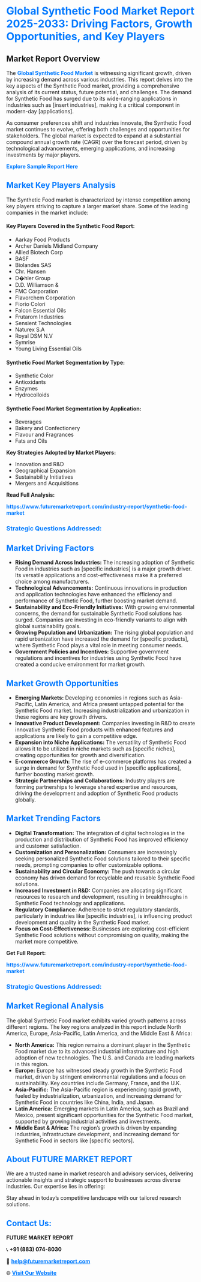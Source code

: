 <h1 style="color: #007BFF;">Global Synthetic Food Market Report 2025-2033: Driving Factors, Growth Opportunities, and Key Players</h1>

<section id="overview">
<h2>Market Report Overview</h2>
<p>The <a href="https://www.futuremarketreport.com/industry-report/synthetic-food-market" style="color: #007BFF; text-decoration: none;"><strong>Global Synthetic Food Market</strong></a> is witnessing significant growth, driven by increasing demand across various industries. This report delves into the key aspects of the Synthetic Food market, providing a comprehensive analysis of its current status, future potential, and challenges. The demand for Synthetic Food has surged due to its wide-ranging applications in industries such as [insert industries], making it a critical component in modern-day [applications].</p>
<p>As consumer preferences shift and industries innovate, the Synthetic Food market continues to evolve, offering both challenges and opportunities for stakeholders. The global market is expected to expand at a substantial compound annual growth rate (CAGR) over the forecast period, driven by technological advancements, emerging applications, and increasing investments by major players.</p>
</section>

<section id="overview">
<p><a href="https://www.futuremarketreport.com/request-sample/reportId=60692" style="color: #007BFF; text-decoration: none;"><strong>Explore Sample Report Here</strong></a></p>
</section>

<section id="key-players">
<h2 style="color: #007BFF;">Market Key Players Analysis</h2>
<p>The Synthetic Food market is characterized by intense competition among key players striving to capture a larger market share. Some of the leading companies in the market include:</p>
<h4>Key Players Covered in the Synthetic Food Report:</h4>
<ul><li>Aarkay Food Products</li><li>Archer Daniels Midland Company</li><li>Allied Biotech Corp</li><li>BASF</li><li>Biolandes SAS</li><li>Chr. Hansen</li><li>D�hler Group</li><li>D.D. Williamson &amp;</li><li>FMC Corporation</li><li>Flavorchem Corporation</li><li>Fiorio Colori</li><li>Falcon Essential Oils</li><li>Frutarom Industries</li><li>Sensient Technologies</li><li>Naturex S.A</li><li>Royal DSM N.V</li><li>Symrise</li><li>Young Living Essential Oils</li></ul>
<h4>Synthetic Food Market Segmentation by Type:</h4>
<ul><li>Synthetic Color</li><li>Antioxidants</li><li>Enzymes</li><li>Hydrocolloids</li></ul>

<h4>Synthetic Food Market Segmentation by Application:</h4>
<ul><li>Beverages</li><li>Bakery and Confectionery</li><li>Flavour and Fragrances</li><li>Fats and Oils</li></ul>
<p><strong>Key Strategies Adopted by Market Players:</strong></p>
<ul>
<li>Innovation and R&D</li>
<li>Geographical Expansion</li>
<li>Sustainability Initiatives</li>
<li>Mergers and Acquisitions</li>
</ul>
</section>

<section>
<p><strong>Read Full Analysis: </strong></p><a href="https://www.futuremarketreport.com/industry-report/synthetic-food-market" style="color: #007BFF; text-decoration: none;"><strong>https://www.futuremarketreport.com/industry-report/synthetic-food-market</strong></a>
<h3 style="color: #007BFF;">Strategic Questions Addressed:</h3>
</section>

<section id="driving-factors">
<h2 style="color: #007BFF;">Market Driving Factors</h2>
<ul>
<li><strong>Rising Demand Across Industries:</strong> The increasing adoption of Synthetic Food in industries such as [specific industries] is a major growth driver. Its versatile applications and cost-effectiveness make it a preferred choice among manufacturers.</li>
<li><strong>Technological Advancements:</strong> Continuous innovations in production and application technologies have enhanced the efficiency and performance of Synthetic Food, further boosting market demand.</li>
<li><strong>Sustainability and Eco-Friendly Initiatives:</strong> With growing environmental concerns, the demand for sustainable Synthetic Food solutions has surged. Companies are investing in eco-friendly variants to align with global sustainability goals.</li>
<li><strong>Growing Population and Urbanization:</strong> The rising global population and rapid urbanization have increased the demand for [specific products], where Synthetic Food plays a vital role in meeting consumer needs.</li>
<li><strong>Government Policies and Incentives:</strong> Supportive government regulations and incentives for industries using Synthetic Food have created a conducive environment for market growth.</li>
</ul>
</section>

<section id="growth-opportunities">
<h2 style="color: #007BFF;">Market Growth Opportunities</h2>
<ul>
<li><strong>Emerging Markets:</strong> Developing economies in regions such as Asia-Pacific, Latin America, and Africa present untapped potential for the Synthetic Food market. Increasing industrialization and urbanization in these regions are key growth drivers.</li>
<li><strong>Innovative Product Development:</strong> Companies investing in R&D to create innovative Synthetic Food products with enhanced features and applications are likely to gain a competitive edge.</li>
<li><strong>Expansion into Niche Applications:</strong> The versatility of Synthetic Food allows it to be utilized in niche markets such as [specific niches], creating opportunities for growth and diversification.</li>
<li><strong>E-commerce Growth:</strong> The rise of e-commerce platforms has created a surge in demand for Synthetic Food used in [specific applications], further boosting market growth.</li>
<li><strong>Strategic Partnerships and Collaborations:</strong> Industry players are forming partnerships to leverage shared expertise and resources, driving the development and adoption of Synthetic Food products globally.</li>
</ul>
</section>

<section id="trending-factors">
<h2 style="color: #007BFF;">Market Trending Factors</h2>
<ul>
<li><strong>Digital Transformation:</strong> The integration of digital technologies in the production and distribution of Synthetic Food has improved efficiency and customer satisfaction.</li>
<li><strong>Customization and Personalization:</strong> Consumers are increasingly seeking personalized Synthetic Food solutions tailored to their specific needs, prompting companies to offer customizable options.</li>
<li><strong>Sustainability and Circular Economy:</strong> The push towards a circular economy has driven demand for recyclable and reusable Synthetic Food solutions.</li>
<li><strong>Increased Investment in R&D:</strong> Companies are allocating significant resources to research and development, resulting in breakthroughs in Synthetic Food technology and applications.</li>
<li><strong>Regulatory Compliance:</strong> Adherence to strict regulatory standards, particularly in industries like [specific industries], is influencing product development and quality in the Synthetic Food market.</li>
<li><strong>Focus on Cost-Effectiveness:</strong> Businesses are exploring cost-efficient Synthetic Food solutions without compromising on quality, making the market more competitive.</li>
</ul>
</section>

<section>
<p><strong>Get Full Report: </strong></p><a href="https://www.futuremarketreport.com/industry-report/synthetic-food-market" style="color: #007BFF; text-decoration: none;"><strong>https://www.futuremarketreport.com/industry-report/synthetic-food-market</strong></a>
<h3 style="color: #007BFF;">Strategic Questions Addressed:</h3>
</section>


<section id="regional-analysis">
<h2 style="color: #007BFF;">Market Regional Analysis</h2>
<p>The global Synthetic Food market exhibits varied growth patterns across different regions. The key regions analyzed in this report include North America, Europe, Asia-Pacific, Latin America, and the Middle East & Africa:</p>
<ul>
<li><strong>North America:</strong> This region remains a dominant player in the Synthetic Food market due to its advanced industrial infrastructure and high adoption of new technologies. The U.S. and Canada are leading markets in this region.</li>
<li><strong>Europe:</strong> Europe has witnessed steady growth in the Synthetic Food market, driven by stringent environmental regulations and a focus on sustainability. Key countries include Germany, France, and the U.K.</li>
<li><strong>Asia-Pacific:</strong> The Asia-Pacific region is experiencing rapid growth, fueled by industrialization, urbanization, and increasing demand for Synthetic Food in countries like China, India, and Japan.</li>
<li><strong>Latin America:</strong> Emerging markets in Latin America, such as Brazil and Mexico, present significant opportunities for the Synthetic Food market, supported by growing industrial activities and investments.</li>
<li><strong>Middle East & Africa:</strong> The region’s growth is driven by expanding industries, infrastructure development, and increasing demand for Synthetic Food in sectors like [specific sectors].</li>
</ul>
</section>

<footer>
<h2 style="color: #007BFF;">About FUTURE MARKET REPORT</h2>
<p>We are a trusted name in market research and advisory services, delivering actionable insights and strategic support to businesses across diverse industries. Our expertise lies in offering:</p>

<p>Stay ahead in today’s competitive landscape with our tailored research solutions.</p>

<h2 style="color: #007BFF;">Contact Us:</h2>
<p><strong>FUTURE MARKET REPORT</strong></p>
<p>📞 <strong>+91 (883) 074-8030</strong></p>
<p>📧 <strong><a href="mailto:help@futuremarketreport.com" style="color: #007BFF;">help@futuremarketreport.com</a></strong></p>
<p>🌐 <strong><a href="https://www.futuremarketreport.com/" style="color: #007BFF;">Visit Our Website</a></strong></p>
</footer>